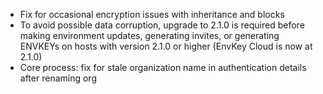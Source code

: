 - Fix for occasional encryption issues with inheritance and blocks
- To avoid possible data corruption, upgrade to 2.1.0 is required before making environment updates, generating invites, or generating ENVKEYs on hosts with version 2.1.0 or higher (EnvKey Cloud is now at 2.1.0)
- Core process: fix for stale organization name in authentication details after renaming org
